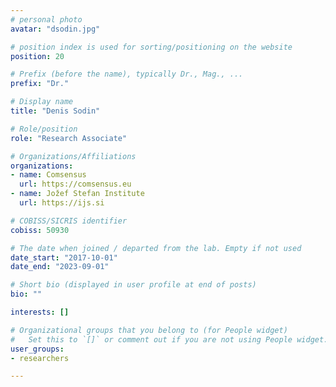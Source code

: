 ```yaml
---
# personal photo
avatar: "dsodin.jpg"

# position index is used for sorting/positioning on the website
position: 20

# Prefix (before the name), typically Dr., Mag., ...
prefix: "Dr."

# Display name
title: "Denis Sodin"

# Role/position
role: "Research Associate"

# Organizations/Affiliations
organizations:
- name: Comsensus
  url: https://comsensus.eu
- name: Jožef Stefan Institute
  url: https://ijs.si

# COBISS/SICRIS identifier
cobiss: 50930

# The date when joined / departed from the lab. Empty if not used
date_start: "2017-10-01"
date_end: "2023-09-01"

# Short bio (displayed in user profile at end of posts)
bio: ""

interests: []

# Organizational groups that you belong to (for People widget)
#   Set this to `[]` or comment out if you are not using People widget.
user_groups:
- researchers

---
```


